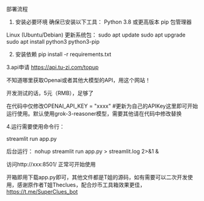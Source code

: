 部署流程
1. 安装必要环境
确保已安装以下工具：
Python 3.8 或更高版本
pip 包管理器

Linux (Ubuntu/Debian)
更新系统包：
sudo apt update
sudo apt upgrade
sudo apt install python3 python3-pip


2. 安装依赖
pip install -r requirements.txt

3.api申请
https://api.tu-zi.com/topup

不知道哪里获取Openai或者其他大模型的API，用这个网站！

开发测试的话，5元（RMB），足够了

在代码中仅修改OPENAI_API_KEY = "xxxx" #更新为自己的APIKey这里即可开始运行使用。默认使用grok-3-reasoner模型，需要其他请在代码中修改替换

4.运行需要使用命令行：

streamlit run app.py

后台运行：
nohup streamlit run app.py > streamlit.log 2>&1 &

访问http://xxx:8501/
正常可开始使用

开箱即用下载app.py即可，其他文件都是T姐的源码，如有需要可以二次开发使用，感谢原作者T姐Theclues，配合炒币工具箱效果更佳，https://t.me/SuperClues_bot




